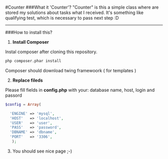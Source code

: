 #Counter
###What it 'Counter'? 
"Counter" is this a simple class where are stored my solutions about tasks what I received.  It's something like qualifying test, which is necessary to pass next step :D
____
###How to install this?
1. **Install Composer** 

  Instal composer after cloning this repository.
  ```sh
  php composer.phar install
  ```
  Composer should download twing framewoork ( for templates ) 

2. **Replace fileds**
   
  Please fill fields in **config.php** with your: database name, host, login and passord 
     
  ```php
  $config = Array(
  
    'ENGINE' => 'mysql',
    'HOST'   => 'localhost',
    'USER'   => 'user',
    'PASS'   => 'password',
    'DBNAME' => 'dbname',
    'PORT'   => '3306',
     );
  ```
3. You should see nice page ;-)
